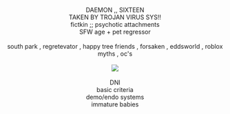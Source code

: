 <p align='center'> DAEMON ,, SIXTEEN</br> TAKEN BY TROJAN VIRUS SYS!! </br> fictkin ;; psychotic attachments</br>SFW age + pet regressor</br></br> south park , regretevator , happy tree friends , forsaken , eddsworld , roblox myths , oc's </br></br><a href='https://ko-fi.com/daemology/commissions'> <img src=https://ko-fi.com/img/githubbutton_sm.svg> </img></a></br></br> DNI</br> basic criteria</br> demo/endo systems</br>immature babies</p>
